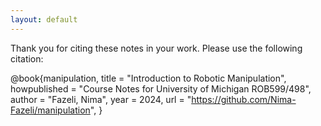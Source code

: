 ```yaml
---
layout: default
---
```

Thank you for citing these notes in your work. Please use the following citation:

@book{manipulation,
  title        = "Introduction to Robotic Manipulation",
  howpublished = "Course Notes for University of Michigan ROB599/498",
  author       = "Fazeli, Nima",
  year         = 2024,
  url          = "https://github.com/Nima-Fazeli/manipulation",
}
